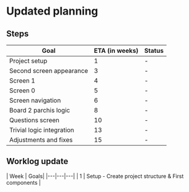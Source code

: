 # Updated planning

## Steps

| Goal | ETA (in weeks) | Status |
|---|---|---|
| Project setup | 1 | - |
| Second screen appearance | 3 | - |
| Screen 1 | 4 | - |
| Screen 0 | 5 | - |
| Screen navigation | 6 | - |
| Board 2 parchis logic | 8 | - |
| Questions screen | 10 | - |
| Trivial logic integration | 13 | - |
| Adjustments and fixes | 15 | - |

## Worklog update
| Week | Goals|
|---|---|---|
| 1 | Setup - Create project structure & First components |
